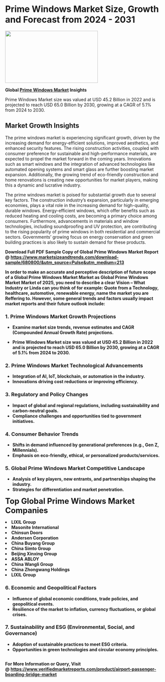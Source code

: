 <H1>Prime Windows Market Size, Growth and Forecast from 2024 - 2031</H1><img class="aligncenter size-medium wp-image-584254" src="https://thirdeyenews.in/wp-content/uploads/2024/09/Global-Market-Research-300x168.jpeg" alt="" width="300" height="168" /><p><strong>Global&nbsp;<a href="https://www.marketsizeandtrends.com/download-sample/680800/&amp;utm_source=Pulse&amp;utm_medium=213">Prime Windows Market</a> Insights</strong></p><p>Prime Windows Market size was valued at USD 45.2 Billion in 2022 and is projected to reach USD 65.0 Billion by 2030, growing at a CAGR of 5.1% from 2024 to 2030.</p><p><h2>Market Growth Insights</h2> <p>The prime windows market is experiencing significant growth, driven by the increasing demand for energy-efficient solutions, improved aesthetics, and enhanced security features. The rising construction activities, coupled with consumer preference for sustainable and high-performance materials, are expected to propel the market forward in the coming years. Innovations such as smart windows and the integration of advanced technologies like automated opening systems and smart glass are further boosting market expansion. Additionally, the growing trend of eco-friendly construction and home renovations is creating new opportunities for market players, making this a dynamic and lucrative industry.</p> <p><strong></strong></p> <p>The prime windows market is poised for substantial growth due to several key factors. The construction industry’s expansion, particularly in emerging economies, plays a vital role in the increasing demand for high-quality, durable windows. Energy-efficient windows, which offer benefits such as reduced heating and cooling costs, are becoming a primary choice among consumers. Furthermore, advancements in materials and window technologies, including soundproofing and UV protection, are contributing to the rising popularity of prime windows in both residential and commercial sectors. Governments’ growing focus on energy conservation and green building practices is also likely to sustain demand for these products.</p> <p><strong></p><p><span class=""><strong>Download Full PDF Sample Copy of Global Prime Windows Market Report</strong> @ <a href="https://www.marketsizeandtrends.com/download-sample/680800/&amp;utm_source=Pulse&amp;utm_medium=213" target="_blank">https://www.marketsizeandtrends.com/download-sample/680800/&amp;utm_source=Pulse&amp;utm_medium=213</a></span></p><p>In order to make an accurate and perceptive description of future scope of a Global&nbsp;Prime Windows Market Market as Global&nbsp;Prime Windows Market Market of 2025, you need to describe a clear Vision &ndash; What Industry or Linda can you think of for example: Quote from a Technology, healthcare, automotive, renewable energy, name the market you are Reffering to. However, some general trends and factors usually impact market reports and their future outlook include:</p><h3>1.&nbsp;<strong>Prime Windows Market Growth Projections</strong></h3><ul><li>Examine market size trends, revenue estimates and CAGR (Compounded Annual Growth Rate) projections.</li><li><p>Prime Windows Market size was valued at USD 45.2 Billion in 2022 and is projected to reach USD 65.0 Billion by 2030, growing at a CAGR of 5.1% from 2024 to 2030.</p></li></ul><h3>2.&nbsp;<strong>Prime Windows Market Technological Advancements</strong></h3><ul><li>Integration of AI, IoT, blockchain, or automation in the industry.</li><li>Innovations driving cost reductions or improving efficiency.</li></ul><h3>3.&nbsp;<strong>Regulatory and Policy Changes</strong></h3><ul><li>Impact of global and regional regulations, including sustainability and carbon-neutral goals.</li><li>Compliance challenges and opportunities tied to government initiatives.</li></ul><h3>4.&nbsp;<strong>Consumer Behavior Trends</strong></h3><ul><li>Shifts in demand influenced by generational preferences (e.g., Gen Z, Millennials).</li><li>Emphasis on eco-friendly, ethical, or personalized products/services.</li></ul><h3>5.&nbsp;<strong>Global Prime Windows Market Competitive Landscape</strong></h3><ul><li>Analysis of key players, new entrants, and partnerships shaping the industry.</li><li>Strategies for differentiation and market penetration.</li></ul><p data-pm-slice="1 1 []"><span style="color: inherit; font-family: inherit; font-size: 25px;">Top Global Prime Windows Market Companies</span></p><div class="" data-test-id=""><p><li>LIXIL Group</li><li> Masonite International</li><li> Chinsun Doors</li><li> Andersen Corporation</li><li> China Buyang Group</li><li> China Simto Group</li><li> Beijing Xinxing Group</li><li> ASSA ABLOY</li><li> China Wangli Group</li><li> China Zhongwang Holdings</li><li> LIXIL Group</li></p></div><h3>6.&nbsp;<strong>Economic and Geopolitical Factors</strong></h3><ul><li>Influence of global economic conditions, trade policies, and geopolitical events.</li><li>Resilience of the market to inflation, currency fluctuations, or global crises.</li></ul><h3>7.&nbsp;<strong>Sustainability and ESG (Environmental, Social, and Governance)</strong></h3><ul><li>Adoption of sustainable practices to meet ESG criteria.</li><li>Opportunities in green technologies and circular economy principles.</li></ul><h2><strong style="font-size: 14px;">For More Information or Query, Visit @&nbsp;</strong><a style="background-color: #ffffff; font-size: 14px;" href="https://www.marketsizeandtrends.com/report/prime-windows-market/" target="_blank">https://www.verifiedmarketreports.com/product/airport-passenger-boarding-bridge-market</a></h2>
